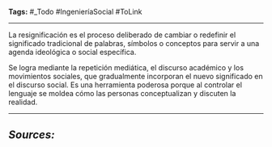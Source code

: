 **Tags:** #_Todo
#IngenieríaSocial  #ToLink 
- - -
La resignificación es el proceso deliberado de cambiar o redefinir el significado tradicional de palabras, símbolos o conceptos para servir a una agenda ideológica o social específica.

Se logra mediante la repetición mediática, el discurso académico y los movimientos sociales, que gradualmente incorporan el nuevo significado en el discurso social. Es una herramienta poderosa porque al controlar el lenguaje se moldea cómo las personas conceptualizan y discuten la realidad.
- - - 
## ***Sources:***